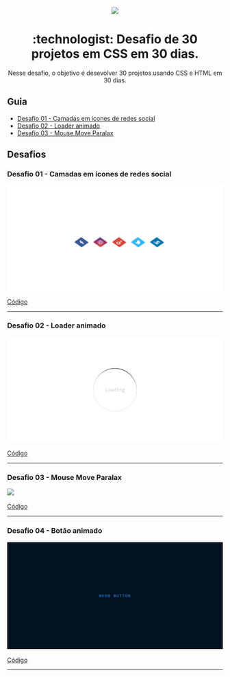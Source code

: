 <div align="center">

<img src="https://media.giphy.com/media/PiQejEf31116URju4V/giphy.gif">

<h1> :technologist: Desafio de 30 projetos em CSS em 30 dias.</h1>
<p>Nesse desafio, o objetivo é desevolver 30 projetos usando CSS e HTML em 30 dias.</p>

</div>

## Guia

- <a href="#01">Desafio 01 - Camadas em ícones de redes social</a>
- <a href="#02">Desafio 02 - Loader animado</a>
- <a href="#03">Desafio 03 - Mouse Move Paralax</a>


## Desafios 

<a id="01"></a>

### Desafio 01 - Camadas em ícones de redes social

<img src=".github/01.gif">


[Código](https://github.com/jefferson-calmon/challenge-30projects-in-30days/tree/master/desafio-01-icone-social-camadas)


---

<a id="02"></a>

### Desafio 02 - Loader animado

<img src=".github/02.gif">


[Código](https://github.com/jefferson-calmon/challenge-30projects-in-30days/tree/master/desafio-02-loading-animated)


---

<a id="03"></a>

### Desafio 03 - Mouse Move Paralax

<img src=".github/03.gif">


[Código](https://github.com/jefferson-calmon/challenge-30projects-in-30days/tree/master/desafio-03-mouse-move-paralax)

---

<a id="04"></a>

### Desafio 04 - Botão animado

<img src=".github/04.gif">


[Código](https://github.com/jefferson-calmon/challenge-30projects-in-30days/tree/master/desafio-04-button-animated)

---